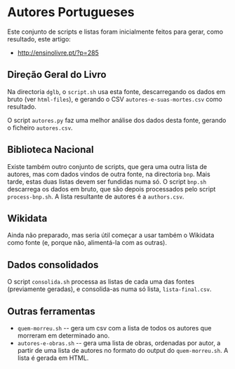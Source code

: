 Autores Portugueses
===================

Este conjunto de scripts e listas foram inicialmente feitos para gerar, como
resultado, este artigo:
* http://ensinolivre.pt/?p=285

## Direção Geral do Livro

Na directoria `dglb`, o `script.sh` usa esta fonte, descarregando os dados em
bruto (ver `html-files`), e gerando o CSV `autores-e-suas-mortes.csv` como
resultado.

O script `autores.py` faz uma melhor análise dos dados desta fonte, gerando o
ficheiro `autores.csv`.

## Biblioteca Nacional

Existe também outro conjunto de scripts, que gera uma outra lista de autores,
mas com dados vindos de outra fonte, na directoria `bnp`. Mais tarde, estas
duas listas devem ser fundidas numa só. O script `bnp.sh` descarrega os dados
em bruto, que são depois processados pelo script `process-bnp.sh`. A lista
resultante de autores é a `authors.csv`.

## Wikidata

Ainda não preparado, mas seria útil começar a usar também o Wikidata como fonte
(e, porque não, alimentá-la com as outras).

## Dados consolidados

O script `consolida.sh` processa as listas de cada uma das fontes (previamente
geradas), e consolida-as numa só lista, `lista-final.csv`.

## Outras ferramentas

* `quem-morreu.sh` -- gera um csv com a lista de todos os autores que morreram
  em determinado ano.
* `autores-e-obras.sh` -- gera uma lista de obras, ordenadas por autor, a
  partir de uma lista de autores no formato do output do `quem-morreu.sh`. A
  lista é gerada em HTML.
